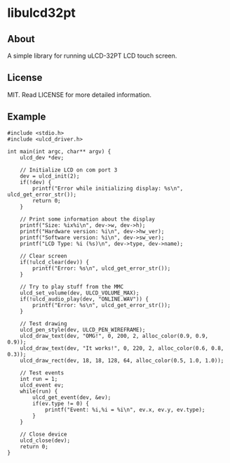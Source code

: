libulcd32pt
===========

About
-----
A simple library for running uLCD-32PT LCD touch screen. 

License
-------
MIT. Read LICENSE for more detailed information.

Example
-------

    #include <stdio.h>
    #include <ulcd_driver.h>

    int main(int argc, char** argv) {
        ulcd_dev *dev;

        // Initialize LCD on com port 3
        dev = ulcd_init(2);
        if(!dev) {
            printf("Error while initializing display: %s\n", ulcd_get_error_str());
            return 0;
        }

        // Print some information about the display
        printf("Size: %ix%i\n", dev->w, dev->h);
        printf("Hardware version: %i\n", dev->hw_ver);
        printf("Software version: %i\n", dev->sw_ver);
        printf("LCD Type: %i (%s)\n", dev->type, dev->name);

        // Clear screen
        if(!ulcd_clear(dev)) {
            printf("Error: %s\n", ulcd_get_error_str());
        }

        // Try to play stuff from the MMC
        ulcd_set_volume(dev, ULCD_VOLUME_MAX);
        if(!ulcd_audio_play(dev, "ONLINE.WAV")) {
            printf("Error: %s\n", ulcd_get_error_str());
        }
        
        // Test drawing
        ulcd_pen_style(dev, ULCD_PEN_WIREFRAME);
        ulcd_draw_text(dev, "OMG!", 0, 200, 2, alloc_color(0.9, 0.9, 0.9));
        ulcd_draw_text(dev, "It works!", 0, 220, 2, alloc_color(0.6, 0.8, 0.3));
        ulcd_draw_rect(dev, 18, 18, 128, 64, alloc_color(0.5, 1.0, 1.0));

        // Test events
        int run = 1;
        ulcd_event ev;
        while(run) {
            ulcd_get_event(dev, &ev);
            if(ev.type != 0) {
                printf("Event: %i,%i = %i\n", ev.x, ev.y, ev.type);
            }
        }

        // Close device
        ulcd_close(dev);
        return 0;
    }
